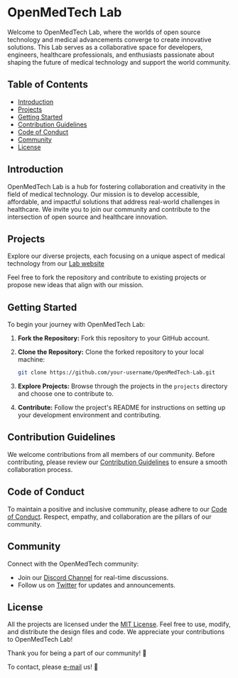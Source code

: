 # OpenMedTech Lab

Welcome to OpenMedTech Lab, where the worlds of open source technology and medical advancements converge to create innovative solutions. This Lab serves as a collaborative space for developers, engineers, healthcare professionals, and enthusiasts passionate about shaping the future of medical technology and support the world community.

## Table of Contents

- [Introduction](#introduction)
- [Projects](#projects)
- [Getting Started](#getting-started)
- [Contribution Guidelines](#contribution-guidelines)
- [Code of Conduct](#code-of-conduct)
- [Community](#community)
- [License](#license)

## Introduction

OpenMedTech Lab is a hub for fostering collaboration and creativity in the field of medical technology. Our mission is to develop accessible, affordable, and impactful solutions that address real-world challenges in healthcare. We invite you to join our community and contribute to the intersection of open source and healthcare innovation.

## Projects

Explore our diverse projects, each focusing on a unique aspect of medical technology from our [Lab website](https://openmedtech-lab.github.io)


Feel free to fork the repository and contribute to existing projects or propose new ideas that align with our mission.

## Getting Started

To begin your journey with OpenMedTech Lab:

1. **Fork the Repository:** Fork this repository to your GitHub account.

2. **Clone the Repository:** Clone the forked repository to your local machine:

    ```bash
    git clone https://github.com/your-username/OpenMedTech-Lab.git
    ```

3. **Explore Projects:** Browse through the projects in the `projects` directory and choose one to contribute to.

4. **Contribute:** Follow the project's README for instructions on setting up your development environment and contributing.

## Contribution Guidelines

We welcome contributions from all members of our community. Before contributing, please review our [Contribution Guidelines](CONTRIBUTING.md) to ensure a smooth collaboration process.

## Code of Conduct

To maintain a positive and inclusive community, please adhere to our [Code of Conduct](CODE_OF_CONDUCT.md). Respect, empathy, and collaboration are the pillars of our community.

## Community

Connect with the OpenMedTech community:

- Join our [Discord Channel](#) for real-time discussions.
- Follow us on [Twitter](https://twitter.com/OpenMedTechLab) for updates and announcements.

## License

All the projects are licensed under the [MIT License](LICENSE). Feel free to use, modify, and distribute the design files and code. We appreciate your contributions to OpenMedTech Lab!

Thank you for being a part of our community! 🚀

To contact, please [e-mail](mailto:openmedtechlab@gmail.com) us! :email:
